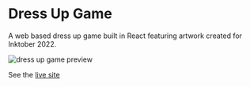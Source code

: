 # Dress Up Game

A web based dress up game built in React featuring artwork created for Inktober 2022.

![dress up game preview](https://jacqkirkman.com/static/media/10_22_inktober-dress-upgif.53340567e0d1cadf36d5.gif)

See the [live site](https://jacqsdressupgame.pages.dev/)
